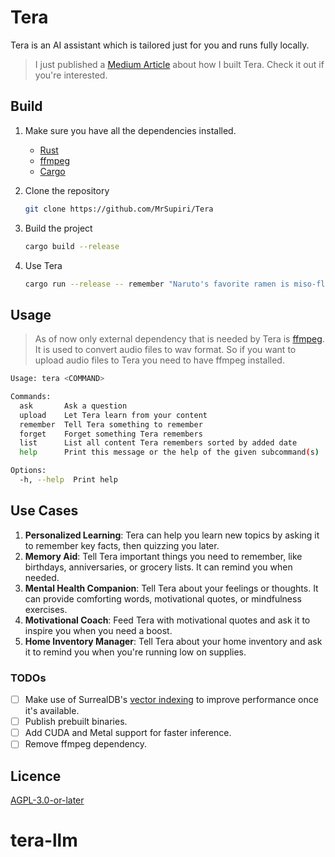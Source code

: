 # Tera
Tera is an AI assistant which is tailored just for you and runs fully locally.

> I just published a [Medium Article](https://medium.com/@isalapiyarisi/lets-build-a-standalone-chatbot-with-phi-2-and-rust-48c0f714f915) about how I built Tera. Check it out if you're interested.

## Build

1. Make sure you have all the dependencies installed.
    - [Rust](https://www.rust-lang.org/tools/install)
    - [ffmpeg](https://ffmpeg.org/)
    - [Cargo](https://doc.rust-lang.org/cargo/getting-started/installation.html)
2. Clone the repository
    ```bash
    git clone https://github.com/MrSupiri/Tera
    ```
3. Build the project
    ```bash
    cargo build --release
    ```

4. Use Tera
    ```bash
    cargo run --release -- remember "Naruto's favorite ramen is miso-flavored."
    ```


## Usage

> As of now only external dependency that is needed by Tera is [ffmpeg](https://ffmpeg.org/). It is used to convert audio files to wav format. So if you want to upload audio files to Tera you need to have ffmpeg installed.


```bash
Usage: tera <COMMAND>

Commands:
  ask       Ask a question
  upload    Let Tera learn from your content
  remember  Tell Tera something to remember
  forget    Forget something Tera remembers
  list      List all content Tera remembers sorted by added date
  help      Print this message or the help of the given subcommand(s)

Options:
  -h, --help  Print help
```

## Use Cases

1. **Personalized Learning**: Tera can help you learn new topics by asking it to remember key facts, then quizzing you later.
2. **Memory Aid**: Tell Tera important things you need to remember, like birthdays, anniversaries, or grocery lists. It can remind you when needed.
3. **Mental Health Companion**: Tell Tera about your feelings or thoughts. It can provide comforting words, motivational quotes, or mindfulness exercises.
4. **Motivational Coach**: Feed Tera with motivational quotes and ask it to inspire you when you need a boost.
4. **Home Inventory Manager**: Tell Tera about your home inventory and ask it to remind you when you're running low on supplies.

### TODOs
- [ ] Make use of SurrealDB's [vector indexing](https://www.youtube.com/watch?v=2MmyE_iohEs) to improve performance once it's available.
- [ ] Publish prebuilt binaries.
- [ ] Add CUDA and Metal support for faster inference.
- [ ] Remove ffmpeg dependency.

## Licence
[AGPL-3.0-or-later](LICENSE)
# tera-llm
